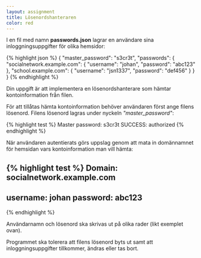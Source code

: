 ```yaml
---
layout: assignment
title: Lösenordshanteraren
color: red
---
```

I en fil med namn **passwords.json** lagrar en användare sina inloggningsuppgifter för olika hemsidor:

{% highlight json %}
{
    "master_password": "s3cr3t",
    "passwords": {
        "socialnetwork.example.com": {
            "username": "johan",
            "password": "abc123"
        },
        "school.example.com": {
            "username": "jsn1337",
            "password": "def456"
        }
    }
}
{% endhighlight %}

Din uppgift är att implementera en lösenordshanterare som hämtar kontoinformation från filen.

För att tillåtas hämta kontoinformation behöver användaren först ange filens lösenord. Filens lösenord lagras under nyckeln *"master_password"*:

{% highlight test %}
Master password: s3cr3t
SUCCESS: authorized
{% endhighlight %}

När användaren autentierats görs uppslag genom att mata in domännamnet för hemsidan vars kontoinformation man vill hämta:

{% highlight test %}
Domain: socialnetwork.example.com
-----
username: johan
password: abc123
-----
{% endhighlight %}

Användarnamn och lösenord ska skrivas ut på olika rader (likt exemplet ovan).

Programmet ska tolerera att filens lösenord byts ut samt att inloggningsuppgifter tillkommer, ändras eller tas bort.
